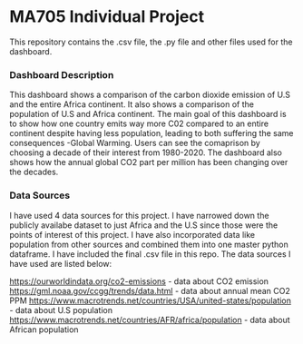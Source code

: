 # MA705 Individual Project


This repository contains the .csv file, the .py file and other files used for the dashboard.

### Dashboard Description
This dashboard shows a comparison of the carbon dioxide emission of U.S and the entire Africa continent. It also shows a comparison of the population of U.S and Africa continent. The main goal of this dashboard is to show how one country emits way more C02 compared to an entire continent despite having less population, leading to both suffering the same consequences -Global Warming. Users can see the comaprison by choosing a decade of their interest from 1980-2020. The dashboard also shows how the annual global CO2 part per million has been changing over the decades.

### Data Sources
I have used 4 data sources for this project. I have narrowed down the publicly availabe dataset to just Africa and the U.S since those were the points of interest of this project. I have also incorporated data like population from other sources and combined them into one master python dataframe. I have included the final .csv file in this repo. The data sources I have used are listed below:

https://ourworldindata.org/co2-emissions - data about CO2 emission
https://gml.noaa.gov/ccgg/trends/data.html - data about annual mean CO2 PPM
https://www.macrotrends.net/countries/USA/united-states/population - data about U.S population
https://www.macrotrends.net/countries/AFR/africa/population - data about African population




